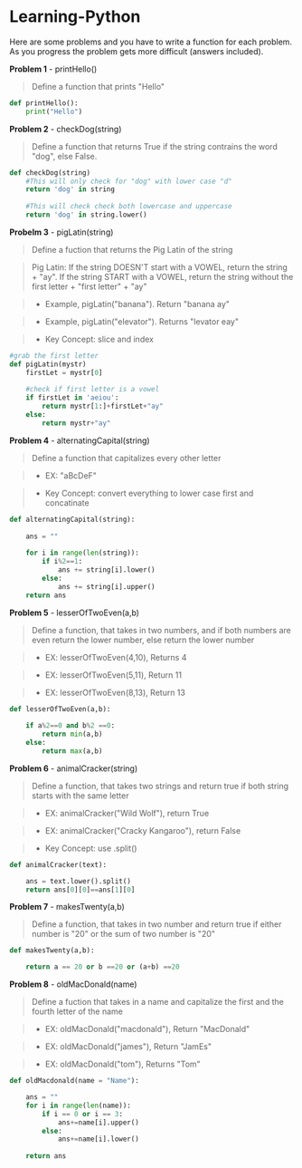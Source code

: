 # Learning-Python

Here are some problems and you have to write a function for each problem. As you progress the problem gets more difficult (answers included).

**Problem 1** - printHello()

>Define a function that prints "Hello"


```python
def printHello():
    print("Hello")
```


**Problem 2** - checkDog(string)

>Define a function that returns True if the string contrains the word "dog", else False.


```python
def checkDog(string)
    #This will only check for "dog" with lower case "d"
    return 'dog' in string
    
    #This will check check both lowercase and uppercase
    return 'dog' in string.lower()
```

**Probelm 3** - pigLatin(string)

>Define a fuction that returns the Pig Latin of the string

> Pig Latin: 
> If the string DOESN'T start with a VOWEL, return the string + "ay". If the string START with a VOWEL, return the string without the first letter + "first letter" + "ay"

> * Example, pigLatin("banana"). Return "banana ay"

> * Example, pigLatin("elevator"). Returns "levator eay" 

> * Key Concept: slice and index 

```python
#grab the first letter
def pigLatin(mystr)
    firstLet = mystr[0]
    
    #check if first letter is a vowel 
    if firstLet in 'aeiou':
        return mystr[1:]+firstLet+"ay"
    else:
        return mystr+"ay"
```

**Problem 4** - alternatingCapital(string)

>Define a function that capitalizes every other letter

>* EX: "aBcDeF"

>* Key Concept: convert everything to lower case first and concatinate  

```python
def alternatingCapital(string):
   
    ans = ""
    
    for i in range(len(string)):
        if i%2==1:
            ans += string[i].lower()
        else:
            ans += string[i].upper()
    return ans


```

**Problem 5** - lesserOfTwoEven(a,b)

>Define a function, that takes in two numbers, and if both numbers are even return the lower number, else return the lower number

>* EX: lesserOfTwoEven(4,10), Returns 4

>* EX: lesserOfTwoEven(5,11), Return 11

>* EX: lesserOfTwoEven(8,13), Return 13

```python
def lesserOfTwoEven(a,b):
 
    if a%2==0 and b%2 ==0:
        return min(a,b)
    else:
        return max(a,b)
```

**Problem 6** - animalCracker(string)

>Define a function, that takes two strings and return true if both string starts with the same letter

>* EX: animalCracker("Wild Wolf"), return True

>* EX: animalCracker("Cracky Kangaroo"), return False

>* Key Concept: use .split()

```python
def animalCracker(text):

    ans = text.lower().split()
    return ans[0][0]==ans[1][0]
```

**Problem 7** - makesTwenty(a,b)

>Define a function, that takes in two number and return true if either number is "20" or the sum of two number is "20"

```python
def makesTwenty(a,b):

    return a == 20 or b ==20 or (a+b) ==20

```

**Problem 8** - oldMacDonald(name)
> Define a fuction that takes in a name and capitalize the first and the fourth letter of the name

>* EX: oldMacDonald("macdonald"), Return "MacDonald"

>* EX: oldMacDonald("james"), Return "JamEs"

>* EX: oldMacDonald("tom"), Returns "Tom"

```python
def oldMacdonald(name = "Name"):

    ans = ""
    for i in range(len(name)):
        if i == 0 or i == 3:
            ans+=name[i].upper()
        else:
            ans+=name[i].lower()
    
    return ans
```
